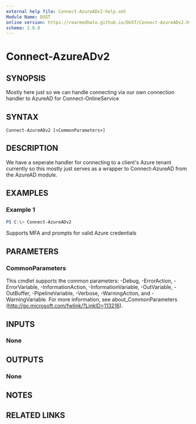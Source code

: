 ```yaml
---
external help file: Connect-AzureADv2-help.xml
Module Name: DUST
online version: https://rearmedhalo.github.io/DUST/Connect-AzureADv2.html
schema: 2.0.0
---
```


# Connect-AzureADv2

## SYNOPSIS
Mostly here just so we can handle connecting via our own connection handler to AzureAD for Connect-OnlineService

## SYNTAX

```
Connect-AzureADv2 [<CommonParameters>]
```

## DESCRIPTION
We have a seperate handler for connecting to a client's Azure tenant currently so this mostly just serves as a wrapper to Connect-AzureAD from the AzureAD module.

## EXAMPLES

### Example 1
```powershell
PS C:\> Connect-AzureADv2
```

Supports MFA and prompts for valid Azure credentials

## PARAMETERS

### CommonParameters
This cmdlet supports the common parameters: -Debug, -ErrorAction, -ErrorVariable, -InformationAction, -InformationVariable, -OutVariable, -OutBuffer, -PipelineVariable, -Verbose, -WarningAction, and -WarningVariable.
For more information, see about_CommonParameters (http://go.microsoft.com/fwlink/?LinkID=113216).

## INPUTS

### None

## OUTPUTS

### None

## NOTES

## RELATED LINKS
